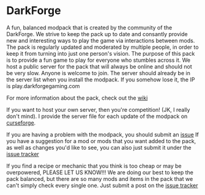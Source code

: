 # DarkForge
A fun, balanced modpack that is created by the community of the DarkForge. We strive to keep the pack up to date and consantly provide new and interesting ways to play the game via interactions between mods. The pack is regularly updated and moderated by multiple people, in order to keep it from turning into just one person's vision. The purpose of this pack is to provide a fun game to play for everyone who stumbles across it. We host a public server for the pack that will always be online and should not be very slow. Anyone is welcome to join. The server should already be in the server list when you install the modpack. If you somehow lose it, the IP is play.darkforgegaming.com

For more information about the pack, check out the [wiki](https://github.com/AnZaNaMa/DarkForge/wiki)

If you want to host your own server, then you're competition! (JK, I really don't mind). I provide the server file for each update of the modpack on [curseforge](https://minecraft.curseforge.com/projects/darkforge-official/files).

If you are having a problem with the modpack, you should submit an [issue](https://github.com/AnZaNaMa/DarkForge/issues)
If you have a suggestion for a mod or mods that you want added to the pack, as well as changes you'd like to see, you can also just submit it under the [issue tracker](https://github.com/AnZaNaMa/DarkForge/issues)

If you find a recipe or mechanic that you think is too cheap or may be overpowered, PLEASE LET US KNOW!!! We are doing our best to keep the pack balanced, but there are so many mods and items in the pack that we can't simply check every single one. Just submit a post on the [issue tracker](https://github.com/AnZaNaMa/DarkForge/issues)
